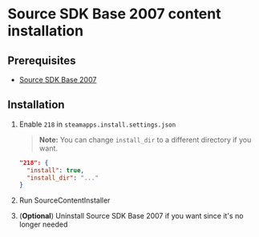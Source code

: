 # Source SDK Base 2007 content installation

## Prerequisites

- [Source SDK Base 2007](../../../game-installation/game-installation/source-sdk-base-2007.md)

## Installation

1. Enable `218` in `steamapps.install.settings.json`

   > **Note:** You can change `install_dir` to a different directory if you want.

   ```json
   "218": {
     "install": true,
     "install_dir": "..."
   }
   ```

2. Run SourceContentInstaller
3. (**Optional**) Uninstall Source SDK Base 2007 if you want since it's no longer needed
